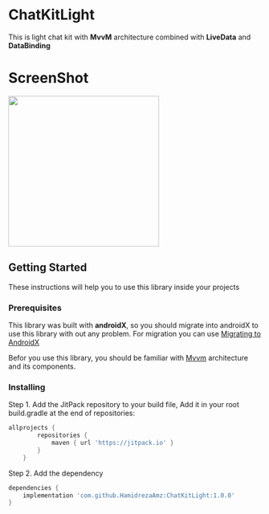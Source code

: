 # ChatKitLight
This is light chat kit with **MvvM** architecture combined with **LiveData** and **DataBinding**


# ScreenShot
<img src="https://user-images.githubusercontent.com/13493645/80388213-dfe96480-88be-11ea-8beb-7b7f69d58802.png" width="300">

## Getting Started

These instructions will help you to use this library inside your projects

### Prerequisites

This library was built with **androidX**, so you should migrate into androidX to use this library with out any problem. For migration you can use [Migrating to AndroidX](https://developer.android.com/jetpack/androidx/migrate)

Befor you use this library, you should be familiar with [Mvvm](https://upday.github.io/blog/model-view-viewmodel/) architecture and its components.

### Installing

Step 1. Add the JitPack repository to your build file,
Add it in your root build.gradle at the end of repositories:

```gradle
allprojects {
        repositories {
            maven { url 'https://jitpack.io' }
        }
    }
```

Step 2. Add the dependency

```gradle
dependencies {
    implementation 'com.github.HamidrezaAmz:ChatKitLight:1.0.0'
}
```


